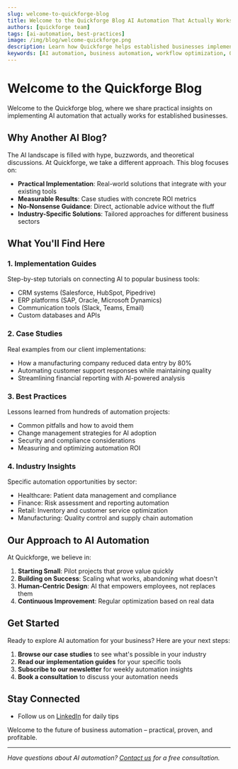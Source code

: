 ```yaml
---
slug: welcome-to-quickforge-blog
title: Welcome to the Quickforge Blog AI Automation That Actually Works
authors: [quickforge team]
tags: [ai-automation, best-practices]
image: /img/blog/welcome-quickforge.png
description: Learn how Quickforge helps established businesses implement practical AI automation solutions that connect to existing tools and deliver real ROI.
keywords: [AI automation, business automation, workflow optimization, Quickforge]
---
```


# Welcome to the Quickforge Blog

Welcome to the Quickforge blog, where we share practical insights on implementing AI automation that actually works for established businesses.

<!-- truncate -->

## Why Another AI Blog?

The AI landscape is filled with hype, buzzwords, and theoretical discussions. At Quickforge, we take a different approach. This blog focuses on:

- **Practical Implementation**: Real-world solutions that integrate with your existing tools
- **Measurable Results**: Case studies with concrete ROI metrics
- **No-Nonsense Guidance**: Direct, actionable advice without the fluff
- **Industry-Specific Solutions**: Tailored approaches for different business sectors

## What You'll Find Here

### 1. Implementation Guides

Step-by-step tutorials on connecting AI to popular business tools:

- CRM systems (Salesforce, HubSpot, Pipedrive)
- ERP platforms (SAP, Oracle, Microsoft Dynamics)
- Communication tools (Slack, Teams, Email)
- Custom databases and APIs

### 2. Case Studies

Real examples from our client implementations:

- How a manufacturing company reduced data entry by 80%
- Automating customer support responses while maintaining quality
- Streamlining financial reporting with AI-powered analysis

### 3. Best Practices

Lessons learned from hundreds of automation projects:

- Common pitfalls and how to avoid them
- Change management strategies for AI adoption
- Security and compliance considerations
- Measuring and optimizing automation ROI

### 4. Industry Insights

Specific automation opportunities by sector:

- Healthcare: Patient data management and compliance
- Finance: Risk assessment and reporting automation
- Retail: Inventory and customer service optimization
- Manufacturing: Quality control and supply chain automation

## Our Approach to AI Automation

At Quickforge, we believe in:

1. **Starting Small**: Pilot projects that prove value quickly
2. **Building on Success**: Scaling what works, abandoning what doesn't
3. **Human-Centric Design**: AI that empowers employees, not replaces them
4. **Continuous Improvement**: Regular optimization based on real data

## Get Started

Ready to explore AI automation for your business? Here are your next steps:

1. **Browse our case studies** to see what's possible in your industry
2. **Read our implementation guides** for your specific tools
3. **Subscribe to our newsletter** for weekly automation insights
4. **Book a consultation** to discuss your automation needs

## Stay Connected

- Follow us on [LinkedIn](https://linkedin.com/company/quickforge) for daily tips

Welcome to the future of business automation – practical, proven, and profitable.

---

_Have questions about AI automation? [Contact us](https://quickforge.ai/contact) for a free consultation._
